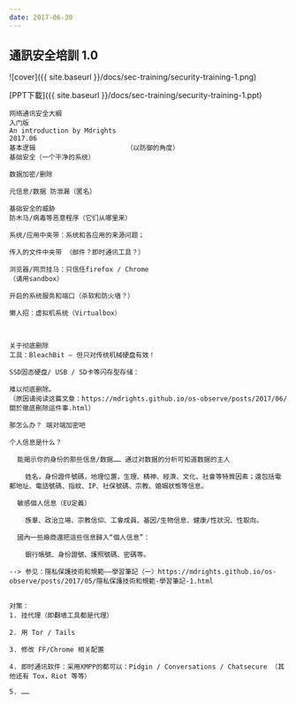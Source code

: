 ```yaml
---
date: 2017-06-30
---
```


## 通訊安全培訓 1.0

![cover]({{ site.baseurl }}/docs/sec-training/security-training-1.png)

[PPT下載]({{ site.baseurl }}/docs/sec-training/security-training-1.ppt)


```
网络通讯安全大綱
入门版
An introduction by Mdrights
2017.06
基本逻辑                       （以防御的角度）
基础安全（一个干净的系统）

数据加密/删除

元信息/数据 防泄漏（匿名）

基础安全的威胁
防木马/病毒等恶意程序（它们从哪里来）

系统/应用中夹带：系统和各应用的来源问题；

传入的文件中夹带 （邮件？即时通讯工具？）

浏览器/网页挂马：只信任firefox / Chrome 
（请用sandbox）

开启的系统服务和端口（杀软和防火墙？）

懒人招：虚拟机系统（Virtualbox）



关于彻底删除
工具：BleachBit – 但只对传统机械硬盘有效！

SSD固态硬盘/ USB / SD卡等闪存型存储：

难以彻底删除。
（原因请阅读这篇文章：https://mdrights.github.io/os-observe/posts/2017/06/關於徹底刪除這件事.html）

那怎么办？ 端对端加密吧

个人信息是什么？

  能揭示你的身份的那些信息/数据…… 通过对数据的分析可知道数据的主人

    姓名，身份證件號碼，地理位置，生理、精神、經濟、文化、社會等特質因素；還包括電郵地址、電話號碼、指紋、IP、社保號碼、宗教、婚姻狀態等信息。

  敏感個人信息（EU定義）

    族羣、政治立場、宗教信仰、工會成員、基因/生物信息、健康/性狀況、性取向。

  國內一些廠商還把這些信息歸入“個人信息”：

    銀行帳號、身份證號、護照號碼、密碼等。

--> 参见：隱私保護技術和規範——學習筆記（一）https://mdrights.github.io/os-observe/posts/2017/05/隱私保護技術和規範-學習筆記-1.html


对策：
1. 挂代理（即翻墙工具都是代理）

2. 用 Tor / Tails

3. 修改 FF/Chrome 相关配置

4. 即时通讯软件：采用XMPP的都可以：Pidgin / Conversations / Chatsecure （其他还有 Tox，Riot 等等）

5. ……
```


